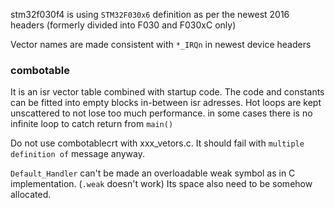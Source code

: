 stm32f030f4 is using `STM32F030x6` definition as per the newest 2016 headers (formerly divided into F030 and F030xC only)

Vector names are made consistent with `*_IRQn` in newest device headers

### combotable

It is an isr vector table combined with startup code.
The code and constants can be fitted into empty blocks in-between isr adresses.
Hot loops are kept unscattered to not lose too much performance.
in some cases there is no infinite loop to catch return from `main()`

Do not use combotablecrt with xxx_vetors.c. It should fail with `multiple definition of` message anyway.

`Default_Handler` can't be made an overloadable weak symbol as in C implementation. (`.weak` doesn't work)
Its space also need to be somehow allocated.